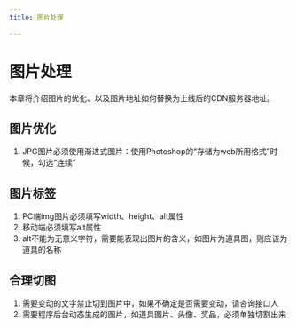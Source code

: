 ```yaml
---
title: 图片处理

---
```


# 图片处理
本章将介绍图片的优化、以及图片地址如何替换为上线后的CDN服务器地址。
## 图片优化
1. JPG图片必须使用渐进式图片：使用Photoshop的“存储为web所用格式”时候，勾选“连续”
## 图片标签
1. PC端img图片必须填写width、height、alt属性
2. 移动端必须填写alt属性
3. alt不能为无意义字符，需要能表现出图片的含义，如图片为道具图，则应该为道具的名称
## 合理切图
1. 需要变动的文字禁止切到图片中，如果不确定是否需要变动，请咨询接口人
2. 需要程序后台动态生成的图片，如道具图片、头像、奖品，必须单独切割出来
